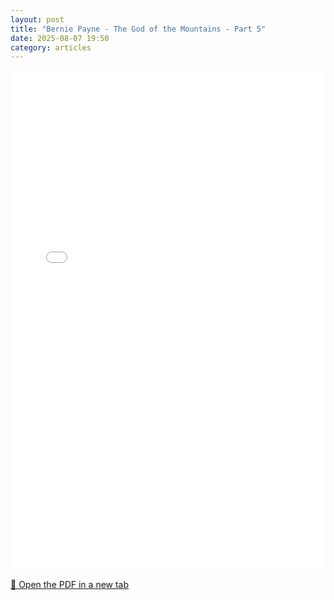 ```yaml
---
layout: post
title: "Bernie Payne - The God of the Mountains - Part 5"
date: 2025-08-07 19:50
category: articles
---
```


<iframe 
    src="{{ '/assets/articles/Bernie-Payne-The-God-of-the-Mountains-5.pdf' | relative_url }}" 
    width="100%" 
    height="800px" 
    style="border: none;">
</iframe>

<p>
    <a href="{{ '/assets/articles/Bernie-Payne-The-God-of-the-Mountains-5.pdf' | relative_url }}" target="_blank">
        📄 Open the PDF in a new tab
    </a>
</p>
